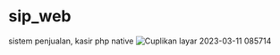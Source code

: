 # sip_web
sistem penjualan, kasir php native
![Cuplikan layar 2023-03-11 085714](https://user-images.githubusercontent.com/102149926/224459479-08724e3e-4189-4958-ae7e-e1aacc8144ee.png)
